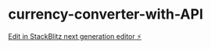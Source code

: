 # currency-converter-with-API

[Edit in StackBlitz next generation editor ⚡️](https://stackblitz.com/~/github.com/AhtnamasAyirpuna/currency-converter-with-API)